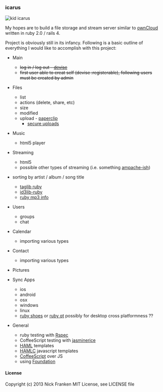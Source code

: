 ### icarus
![kid icarus](http://upload.wikimedia.org/wikipedia/en/thumb/8/88/Kid_Icarus_Sky_World.png/220px-Kid_Icarus_Sky_World.png)

My hopes are to build a file storage and stream server similar to [ownCloud](http://owncloud.org/) written in ruby 2.0 / rails 4.

Project is obviously still in its infancy.  Following is a basic outline of everything I would like to accomplish with this project:

* Main
	* ~~log in / log out - [devise](https://github.com/plataformatec/devise)~~
	* ~~first user able to creat self (devise :registerable), following users must be created by admin~~

* Files
	* list
	* actions (delete, share, etc)
	* size
	* modified
	* upload - [paperclip](https://github.com/thoughtbot/paperclip)
		* [secure uploads](http://thewebfellas.com/blog/2009/8/29/protecting-your-paperclip-downloads)

* Music
	* html5 player
* Streaming
	* html5
	* possible other types of streaming (i.e. something [ampache-ish](http://ampache.org/wiki/start))

* sorting by artist / album / song title
	* [taglib ruby](https://github.com/robinst/taglib-ruby)
	* [id3lib-ruby](http://id3lib-ruby.rubyforge.org/)
	* [ruby mp3 info](https://github.com/arbarlow/ruby-mp3info)

* Users
	* groups
	* chat

* Calendar
	* importing various types

* Contact
	* importing various types

* Pictures

* Sync Apps
	* ios
	* android
	* osx
	* windows
	* linux
	* [ruby shoes](http://shoesrb.com/) or [ruby qt](http://zetcode.com/gui/rubyqt/) possibly for desktop cross platformness ??


* General
	* ruby testing with [Rspec](https://github.com/rspec/rspec-rails)
	* CoffeeScript testing with [jasminerice](https://github.com/bradphelan/jasminerice)
	* [HAML](https://github.com/indirect/haml-rails) templates
	* [HAMLC](https://github.com/netzpirat/haml_coffee_assets) javascript templates
	* [CoffeeScript](http://coffeescript.org/) over JS
	* using [Foundation](http://foundation.zurb.com/)

#### License
Copyright (c) 2013 Nick Franken
MIT License, see LICENSE file
